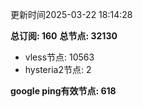 更新时间2025-03-22 18:14:28

**总订阅: 160**
**总节点: 32130**
- vless节点: 10563
- hysteria2节点: 2

**google ping有效节点: 618**
